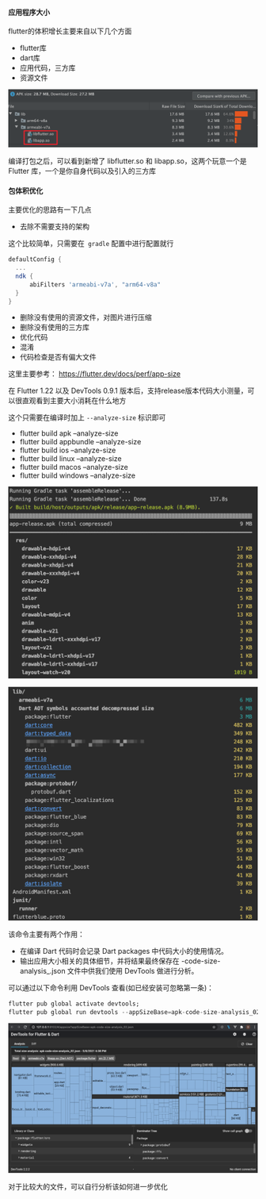 #### 应用程序大小

flutter的体积增长主要来自以下几个方面

* flutter库
* dart库
* 应用代码，三方库
* 资源文件

![flutter-package-so-png](assets/flutter-package-so-png.png)

编译打包之后，可以看到新增了 libflutter.so 和 libapp.so，这两个玩意一个是 Flutter 库，一个是你自身代码以及引入的三方库

#### 包体积优化

主要优化的思路有一下几点

* 去除不需要支持的架构

这个比较简单，只需要在` gradle` 配置中进行配置就行

```  groovy
defaultConfig {
  ...
  ndk {
      abiFilters 'armeabi-v7a', "arm64-v8a"
  }
}
```

* 删除没有使用的资源文件，对图片进行压缩
* 删除没有使用的三方库
* 优化代码
* 混淆
* 代码检查是否有偏大文件

这里主要参考： https://flutter.dev/docs/perf/app-size

在 Flutter 1.22 以及 DevTools 0.9.1 版本后，支持release版本代码大小测量，可以很直观看到主要大小消耗在什么地方

这个只需要在编译时加上 `--analyze-size` 标识即可

- flutter build apk –analyze-size
- flutter build appbundle –analyze-size
- flutter build ios –analyze-size
- flutter build linux –analyze-size
- flutter build macos –analyze-size
- flutter build windows –analyze-size

![flutter-analyze1](assets/flutter-analyze1.png)

![flutter-analyze2](assets/flutter-analyze2-16582022243118.png)

该命令主要有两个作用：

- 在编译 Dart 代码时会记录 Dart packages 中代码大小的使用情况。
- 输出应用大小相关的具体细节，并将结果最终保存在 -code-size-analysis_.json 文件中供我们使用 DevTools 做进行分析。

可以通过以下命令利用 DevTools 查看(如已经安装可忽略第一条)：

```dart
flutter pub global activate devtools;
flutter pub global run devtools --appSizeBase=apk-code-size-analysis_02.json
```

![flutter-analyze3](assets/flutter-analyze3.png)

对于比较大的文件，可以自行分析该如何进一步优化
